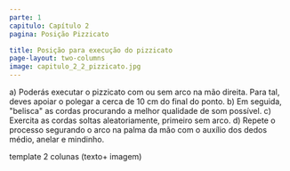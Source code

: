 ```yaml
---
parte: 1
capitulo: Capítulo 2
pagina: Posição Pizzicato

title: Posição para execução do pizzicato
page-layout: two-columns
image: capitulo_2_2_pizzicato.jpg
---
```


a) Poderás executar o pizzicato com ou sem arco na mão direita. Para tal, deves apoiar o polegar a cerca de 10 cm do final do ponto.
b) Em seguida, "belisca" as cordas procurando a melhor qualidade de som possível.
c) Exercita as cordas soltas aleatoriamente, primeiro sem arco.
d) Repete o processo segurando o arco na palma da mão com o auxílio dos dedos médio, anelar e mindinho.
 
 template 2 colunas (texto+ imagem)

